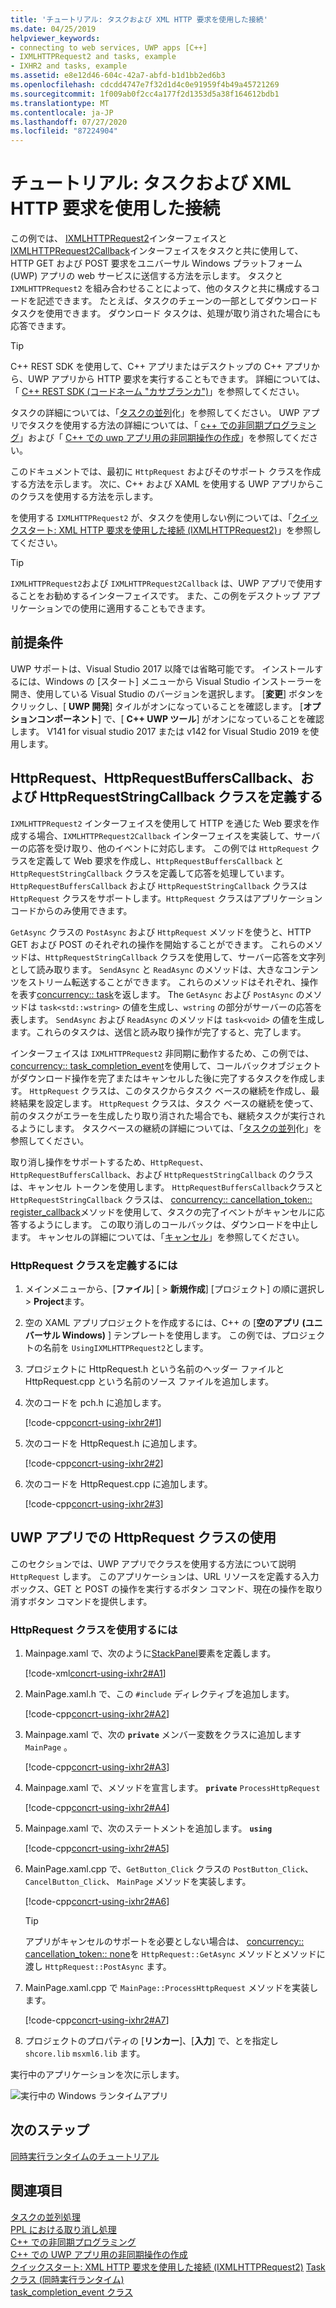 ```yaml
---
title: 'チュートリアル: タスクおよび XML HTTP 要求を使用した接続'
ms.date: 04/25/2019
helpviewer_keywords:
- connecting to web services, UWP apps [C++]
- IXMLHTTPRequest2 and tasks, example
- IXHR2 and tasks, example
ms.assetid: e8e12d46-604c-42a7-abfd-b1d1bb2ed6b3
ms.openlocfilehash: cdcdd4747e7f32d1d4c0e91959f4b49a45721269
ms.sourcegitcommit: 1f009ab0f2cc4a177f2d1353d5a38f164612bdb1
ms.translationtype: MT
ms.contentlocale: ja-JP
ms.lasthandoff: 07/27/2020
ms.locfileid: "87224904"
---
```

# <a name="walkthrough-connecting-using-tasks-and-xml-http-requests"></a>チュートリアル: タスクおよび XML HTTP 要求を使用した接続

この例では、 [IXMLHTTPRequest2](/windows/win32/api/msxml6/nn-msxml6-ixmlhttprequest2)インターフェイスと[IXMLHTTPRequest2Callback](/windows/win32/api/msxml6/nn-msxml6-ixmlhttprequest2callback)インターフェイスをタスクと共に使用して、HTTP GET および POST 要求をユニバーサル Windows プラットフォーム (UWP) アプリの web サービスに送信する方法を示します。 タスクと `IXMLHTTPRequest2` を組み合わせることによって、他のタスクと共に構成するコードを記述できます。 たとえば、タスクのチェーンの一部としてダウンロード タスクを使用できます。 ダウンロード タスクは、処理が取り消された場合にも応答できます。

> [!TIP]
> C++ REST SDK を使用して、C++ アプリまたはデスクトップの C++ アプリから、UWP アプリから HTTP 要求を実行することもできます。 詳細については、「 [C++ REST SDK (コードネーム "カサブランカ")](https://github.com/Microsoft/cpprestsdk)」を参照してください。

タスクの詳細については、「[タスクの並列](../../parallel/concrt/task-parallelism-concurrency-runtime.md)化」を参照してください。 UWP アプリでタスクを使用する方法の詳細については、「 [c++ での非同期プログラミング](/windows/uwp/threading-async/asynchronous-programming-in-cpp-universal-windows-platform-apps)」および「 [C++ での uwp アプリ用の非同期操作の作成](../../parallel/concrt/creating-asynchronous-operations-in-cpp-for-windows-store-apps.md)」を参照してください。

このドキュメントでは、最初に `HttpRequest` およびそのサポート クラスを作成する方法を示します。 次に、C++ および XAML を使用する UWP アプリからこのクラスを使用する方法を示します。

を使用する `IXMLHTTPRequest2` が、タスクを使用しない例については、「[クイックスタート: XML HTTP 要求を使用した接続 (IXMLHTTPRequest2)](/previous-versions/windows/apps/hh770550\(v=win.10\))」を参照してください。

> [!TIP]
> `IXMLHTTPRequest2`および `IXMLHTTPRequest2Callback` は、UWP アプリで使用することをお勧めするインターフェイスです。 また、この例をデスクトップ アプリケーションでの使用に適用することもできます。

## <a name="prerequisites"></a>前提条件

UWP サポートは、Visual Studio 2017 以降では省略可能です。 インストールするには、Windows の [スタート] メニューから Visual Studio インストーラーを開き、使用している Visual Studio のバージョンを選択します。 [**変更**] ボタンをクリックし、[ **UWP 開発**] タイルがオンになっていることを確認します。 [**オプションコンポーネント**] で、[ **C++ UWP ツール**] がオンになっていることを確認します。 V141 for visual studio 2017 または v142 for Visual Studio 2019 を使用します。

## <a name="defining-the-httprequest-httprequestbufferscallback-and-httprequeststringcallback-classes"></a>HttpRequest、HttpRequestBuffersCallback、および HttpRequestStringCallback クラスを定義する

`IXMLHTTPRequest2` インターフェイスを使用して HTTP を通じた Web 要求を作成する場合、`IXMLHTTPRequest2Callback` インターフェイスを実装して、サーバーの応答を受け取り、他のイベントに対応します。 この例では `HttpRequest` クラスを定義して Web 要求を作成し、`HttpRequestBuffersCallback` と `HttpRequestStringCallback` クラスを定義して応答を処理しています。 `HttpRequestBuffersCallback` および `HttpRequestStringCallback` クラスは `HttpRequest` クラスをサポートします。`HttpRequest` クラスはアプリケーション コードからのみ使用できます。

`GetAsync` クラスの `PostAsync` および `HttpRequest` メソッドを使うと、HTTP GET および POST のそれぞれの操作を開始することができます。 これらのメソッドは、`HttpRequestStringCallback` クラスを使用して、サーバー応答を文字列として読み取ります。 `SendAsync` と `ReadAsync` のメソッドは、大きなコンテンツをストリーム転送することができます。 これらのメソッドはそれぞれ、操作を表す[concurrency:: task](../../parallel/concrt/reference/task-class.md)を返します。 The `GetAsync` および `PostAsync` のメソッドは `task<std::wstring>` の値を生成し、`wstring` の部分がサーバーの応答を表します。 `SendAsync` および `ReadAsync` のメソッドは `task<void>` の値を生成します。これらのタスクは、送信と読み取り操作が完了すると、完了します。

インターフェイスは `IXMLHTTPRequest2` 非同期に動作するため、この例では、 [concurrency:: task_completion_event](../../parallel/concrt/reference/task-completion-event-class.md)を使用して、コールバックオブジェクトがダウンロード操作を完了またはキャンセルした後に完了するタスクを作成します。 `HttpRequest` クラスは、このタスクからタスク ベースの継続を作成し、最終結果を設定します。 `HttpRequest` クラスは、タスク ベースの継続を使って、前のタスクがエラーを生成したり取り消された場合でも、継続タスクが実行されるようにします。 タスクベースの継続の詳細については、「[タスクの並列](../../parallel/concrt/task-parallelism-concurrency-runtime.md)化」を参照してください。

取り消し操作をサポートするため、`HttpRequest`、`HttpRequestBuffersCallback`、および `HttpRequestStringCallback` のクラスは、キャンセル トークンを使用します。 `HttpRequestBuffersCallback`クラスと `HttpRequestStringCallback` クラスは、 [concurrency:: cancellation_token:: register_callback](reference/cancellation-token-class.md#register_callback)メソッドを使用して、タスクの完了イベントがキャンセルに応答するようにします。 この取り消しのコールバックは、ダウンロードを中止します。 キャンセルの詳細については、「[キャンセル](../../parallel/concrt/exception-handling-in-the-concurrency-runtime.md#cancellation)」を参照してください。

### <a name="to-define-the-httprequest-class"></a>HttpRequest クラスを定義するには

1. メインメニューから、[**ファイル**] [  >  **新規作成**] [プロジェクト] の順に選択し  >  **Project**ます。

1. 空の XAML アプリプロジェクトを作成するには、C++ の [**空のアプリ (ユニバーサル Windows)** ] テンプレートを使用します。 この例では、プロジェクトの名前を `UsingIXMLHTTPRequest2`とします。

1. プロジェクトに HttpRequest.h という名前のヘッダー ファイルと HttpRequest.cpp という名前のソース ファイルを追加します。

1. 次のコードを pch.h に追加します。

   [!code-cpp[concrt-using-ixhr2#1](../../parallel/concrt/codesnippet/cpp/walkthrough-connecting-using-tasks-and-xml-http-requests_1.h)]

1. 次のコードを HttpRequest.h に追加します。

   [!code-cpp[concrt-using-ixhr2#2](../../parallel/concrt/codesnippet/cpp/walkthrough-connecting-using-tasks-and-xml-http-requests_2.h)]

1. 次のコードを HttpRequest.cpp に追加します。

   [!code-cpp[concrt-using-ixhr2#3](../../parallel/concrt/codesnippet/cpp/walkthrough-connecting-using-tasks-and-xml-http-requests_3.cpp)]

## <a name="using-the-httprequest-class-in-a-uwp-app"></a>UWP アプリでの HttpRequest クラスの使用

このセクションでは、UWP アプリでクラスを使用する方法について説明 `HttpRequest` します。 このアプリケーションは、URL リソースを定義する入力ボックス、GET と POST の操作を実行するボタン コマンド、現在の操作を取り消すボタン コマンドを提供します。

### <a name="to-use-the-httprequest-class"></a>HttpRequest クラスを使用するには

1. Mainpage.xaml で、次のように[StackPanel](/uwp/api/windows.ui.xaml.controls.stackpanel)要素を定義します。

   [!code-xml[concrt-using-ixhr2#A1](../../parallel/concrt/codesnippet/xaml/walkthrough-connecting-using-tasks-and-xml-http-requests_4.xaml)]

1. MainPage.xaml.h で、この `#include` ディレクティブを追加します。

   [!code-cpp[concrt-using-ixhr2#A2](../../parallel/concrt/codesnippet/cpp/walkthrough-connecting-using-tasks-and-xml-http-requests_5.h)]

1. Mainpage.xaml で、次の **`private`** メンバー変数をクラスに追加します `MainPage` 。

   [!code-cpp[concrt-using-ixhr2#A3](../../parallel/concrt/codesnippet/cpp/walkthrough-connecting-using-tasks-and-xml-http-requests_6.h)]

1. Mainpage.xaml で、メソッドを宣言します。 **`private`** `ProcessHttpRequest`

   [!code-cpp[concrt-using-ixhr2#A4](../../parallel/concrt/codesnippet/cpp/walkthrough-connecting-using-tasks-and-xml-http-requests_7.h)]

1. Mainpage.xaml で、次のステートメントを追加します。 **`using`**

   [!code-cpp[concrt-using-ixhr2#A5](../../parallel/concrt/codesnippet/cpp/walkthrough-connecting-using-tasks-and-xml-http-requests_8.cpp)]

1. MainPage.xaml.cpp で、`GetButton_Click` クラスの `PostButton_Click`、 `CancelButton_Click`、 `MainPage` メソッドを実装します。

   [!code-cpp[concrt-using-ixhr2#A6](../../parallel/concrt/codesnippet/cpp/walkthrough-connecting-using-tasks-and-xml-http-requests_9.cpp)]

   > [!TIP]
   > アプリがキャンセルのサポートを必要としない場合は、 [concurrency:: cancellation_token:: none](reference/cancellation-token-class.md#none)を `HttpRequest::GetAsync` メソッドとメソッドに渡し `HttpRequest::PostAsync` ます。

1. MainPage.xaml.cpp で `MainPage::ProcessHttpRequest` メソッドを実装します。

   [!code-cpp[concrt-using-ixhr2#A7](../../parallel/concrt/codesnippet/cpp/walkthrough-connecting-using-tasks-and-xml-http-requests_10.cpp)]

1. プロジェクトのプロパティの [**リンカー**]、[**入力**] で、とを指定し `shcore.lib` `msxml6.lib` ます。

実行中のアプリケーションを次に示します。

![実行中の Windows ランタイムアプリ](../../parallel/concrt/media/concrt_usingixhr2.png "実行中の Windows ランタイムアプリ")

## <a name="next-steps"></a>次のステップ

[同時実行ランタイムのチュートリアル](../../parallel/concrt/concurrency-runtime-walkthroughs.md)

## <a name="see-also"></a>関連項目

[タスクの並列処理](../../parallel/concrt/task-parallelism-concurrency-runtime.md)<br/>
[PPL における取り消し処理](cancellation-in-the-ppl.md)<br/>
[C++ での非同期プログラミング](/windows/uwp/threading-async/asynchronous-programming-in-cpp-universal-windows-platform-apps)<br/>
[C++ での UWP アプリ用の非同期操作の作成](../../parallel/concrt/creating-asynchronous-operations-in-cpp-for-windows-store-apps.md)<br/>
[クイックスタート: XML HTTP 要求を使用した接続 (IXMLHTTPRequest2)](/previous-versions/windows/apps/hh770550\(v=win.10\)) 
[Task クラス (同時実行ランタイム)](../../parallel/concrt/reference/task-class.md)<br/>
[task_completion_event クラス](../../parallel/concrt/reference/task-completion-event-class.md)
